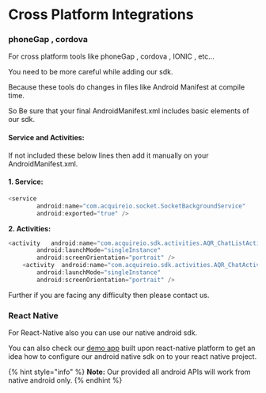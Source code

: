 # Cross Platform Integrations

### phoneGap , cordova 

For cross platform tools like phoneGap , cordova , IONIC , etc…

You need to be more careful while adding our sdk.

Because these tools do changes in files like Android Manifest at compile time.

So Be sure that your final AndroidManifest.xml includes basic elements of our sdk.

#### **Service and Activities:**

If not included these below lines then add it manually on your AndroidManifest.xml.

#### **1. Service:**

```javascript
<service
		android:name="com.acquireio.socket.SocketBackgroundService"
		android:exported="true" />
```

 **2. Activities:**

```javascript
<activity   android:name="com.acquireio.sdk.activities.AQR_ChatListActivity"
		android:launchMode="singleInstance"
		android:screenOrientation="portrait" />
	<activity  android:name="com.acquireio.sdk.activities.AQR_ChatActivity"
		android:launchMode="singleInstance"
		android:screenOrientation="portrait" />
```

Further if you are facing any difficulty then please contact us.

### React Native

For React-Native also you can use our native android sdk.

You can also check our [demo app](https://github.com/acquireio/acquireReactProject) built upon react-native platform to get an idea how to configure our android native sdk on to your react native project.

{% hint style="info" %}
 **Note:** Our provided all android APIs will work from native android only.
{% endhint %}



